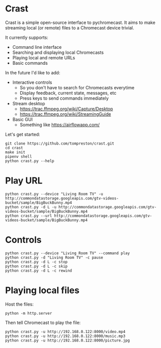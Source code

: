 # Crast
Crast is a simple open-source interface to pychromecast. It aims to make
streaming local (or remote) files to a Chromecast device trivial.

It currently supports:
- Command line interface
- Searching and displaying local Chromecasts
- Playing local and remote URLs
- Basic commands

In the future I'd like to add:
- Interactive controls
    - So you don't have to search for Chromecasts everytime
    - Display feedback, current state, messages, etc
    - Press keys to send commands immediately
- Stream desktop
    - https://trac.ffmpeg.org/wiki/Capture/Desktop
    - https://trac.ffmpeg.org/wiki/StreamingGuide
- Basic GUI
    - Something like https://airflowapp.com/

Let's get started:

    git clone https://github.com/tompreston/crast.git
    cd crast
    make init
    pipenv shell
    python crast.py --help

# Play URL

    python crast.py --device "Living Room TV" -u http://commondatastorage.googleapis.com/gtv-videos-bucket/sample/BigBuckBunny.mp4
    python crast.py -d L -u http://commondatastorage.googleapis.com/gtv-videos-bucket/sample/BigBuckBunny.mp4
    python crast.py --url http://commondatastorage.googleapis.com/gtv-videos-bucket/sample/BigBuckBunny.mp4

# Controls

    python crast.py --device "Living Room TV" --command play
    python crast.py -d "Living Room TV" -c pause
    python crast.py -d L -c stop
    python crast.py -d L -c skip
    python crast.py -d L -c rewind

# Playing local files
Host the files:

    python -m http.server

Then tell Chromecast to play the file:

    python crast.py -u http://192.168.0.122:8000/video.mp4
    python crast.py -u http://192.168.0.122:8000/music.mp3
    python crast.py -u http://192.168.0.122:8000/picture.jpg

